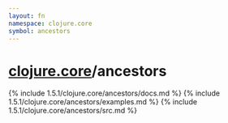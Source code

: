 ```yaml
---
layout: fn
namespace: clojure.core
symbol: ancestors
---
```


# [clojure.core](../)/ancestors

{% include 1.5.1/clojure.core/ancestors/docs.md %}
{% include 1.5.1/clojure.core/ancestors/examples.md %}
{% include 1.5.1/clojure.core/ancestors/src.md %}

